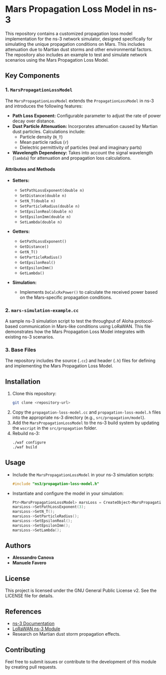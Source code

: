 # Mars Propagation Loss Model in ns-3

This repository contains a customized propagation loss model implementation for the ns-3 network simulator, designed specifically for simulating the unique propagation conditions on Mars. This includes attenuation due to Martian dust storms and other environmental factors. The repository also includes an example to test and simulate network scenarios using the Mars Propagation Loss Model.

## Key Components

### 1. `MarsPropagationLossModel`
The `MarsPropagationLossModel` extends the `PropagationLossModel` in ns-3 and introduces the following features:

- **Path Loss Exponent:** Configurable parameter to adjust the rate of power decay over distance.
- **Dust Particle Attenuation:** Incorporates attenuation caused by Martian dust particles. Calculations include:
  - Particle density (`N_T`)
  - Mean particle radius (`r`)
  - Dielectric permittivity of particles (real and imaginary parts)
- **Wavelength Dependency:** Takes into account the signal wavelength (`lambda`) for attenuation and propagation loss calculations.

#### Attributes and Methods
- **Setters:**
  - `SetPathLossExponent(double n)`
  - `SetDistance(double n)`
  - `SetN_T(double n)`
  - `SetParticleRadius(double n)`
  - `SetEpsilonReal(double n)`
  - `SetEpsilonImm(double n)`
  - `SetLambda(double n)`

- **Getters:**
  - `GetPathLossExponent()`
  - `GetDistance()`
  - `GetN_T()`
  - `GetParticleRadius()`
  - `GetEpsilonReal()`
  - `GetEpsilonImm()`
  - `GetLambda()`

- **Simulation:**
  - Implements `DoCalcRxPower()` to calculate the received power based on the Mars-specific propagation conditions.

### 2. `mars-simulation-example.cc`
A sample ns-3 simulation script to test the throughput of Aloha protocol-based communication in Mars-like conditions using LoRaWAN. This file demonstrates how the Mars Propagation Loss Model integrates with existing ns-3 scenarios.

### 3. Base Files
The repository includes the source (`.cc`) and header (`.h`) files for defining and implementing the Mars Propagation Loss Model.

## Installation
1. Clone this repository:
   ```bash
   git clone <repository-url>
   ```
2. Copy the `propagation-loss-model.cc` and `propagation-loss-model.h` files into the appropriate ns-3 directory (e.g., `src/propagation/model`).
3. Add the `MarsPropagationLossModel` to the ns-3 build system by updating the `wscript` in the `src/propagation` folder.
4. Rebuild ns-3:
   ```bash
   ./waf configure
   ./waf build
   ```

## Usage
- Include the `MarsPropagationLossModel` in your ns-3 simulation scripts:
  ```cpp
  #include "ns3/propagation-loss-model.h"
  ```
- Instantiate and configure the model in your simulation:
  ```cpp
  Ptr<MarsPropagationLossModel> marsLoss = CreateObject<MarsPropagationLossModel>();
  marsLoss->SetPathLossExponent(3);
  marsLoss->SetN_T();
  marsLoss->SetParticleRadius();
  marsLoss->SetEpsilonReal();
  marsLoss->SetEpsilonImm();
  marsLoss->SetLambda();
  ```

## Authors
- **Alessandro Canova**
- **Manuele Favero**

## License
This project is licensed under the GNU General Public License v2. See the LICENSE file for details.

## References
- [ns-3 Documentation](https://www.nsnam.org/documentation/)
- [LoRaWAN ns-3 Module](https://github.com/signetlabdei/lorawan)
- Research on Martian dust storm propagation effects.

## Contributing
Feel free to submit issues or contribute to the development of this module by creating pull requests.
